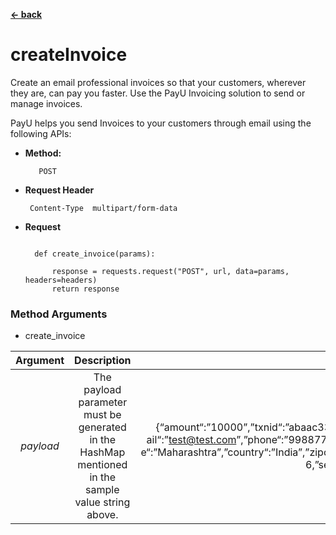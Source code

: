 [**<- back**](/README.md)

# createInvoice
Create an email professional invoices so that your customers, wherever they are, can pay you faster. Use the PayU Invoicing solution to send or manage invoices.

PayU helps you send Invoices to your customers through email using the following APIs:

* **Method:**

         POST


*  **Request Header**

        Content-Type  multipart/form-data


* **Request**

  ```class InvoiceAPIs:

    def create_invoice(params):

        response = requests.request("POST", url, data=params, headers=headers)
        return response
  ```



### Method Arguments

* create_invoice

| Argument  |                                               Description                                               |                                                                                                                                                Value                                                                                                                                                |
|:---------:|:-------------------------------------------------------------------------------------------------------:|:---------------------------------------------------------------------------------------------------------------------------------------------------------------------------------------------------------------------------------------------------------------------------------------------------:|
| *payload* |   The payload parameter must be generated in the HashMap mentioned in the sample value string above.    | {“amount“:”10000”,”txnid“:”abaac3332″,”productinfo“:”iPhone”,”firstname“:”Samir”,”em ail“:”test@test.com”,”phone“:”9988776655”,”address1“:”testaddress”,”city“:”Mumbai”,”stat e“:”Maharashtra”,”country“:”India”,”zipcode“:”122002″,”template_id“:”14″,”validation_period“: 6,”send_email_now“:”1”} |
